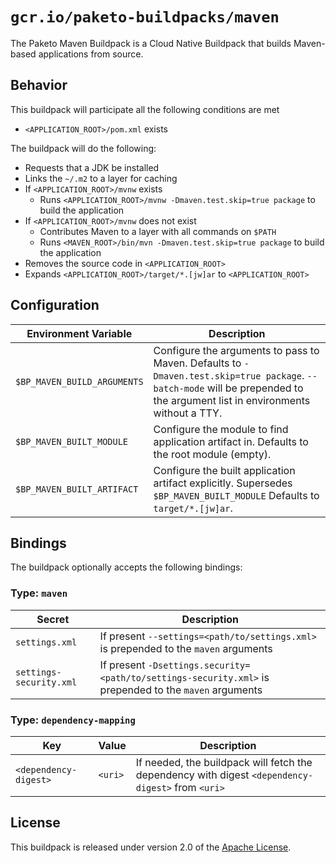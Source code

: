# `gcr.io/paketo-buildpacks/maven`
The Paketo Maven Buildpack is a Cloud Native Buildpack that builds Maven-based applications from source.

## Behavior
This buildpack will participate all the following conditions are met

* `<APPLICATION_ROOT>/pom.xml` exists

The buildpack will do the following:

* Requests that a JDK be installed
* Links the `~/.m2` to a layer for caching
* If `<APPLICATION_ROOT>/mvnw` exists
  * Runs `<APPLICATION_ROOT>/mvnw -Dmaven.test.skip=true package` to build the application
* If `<APPLICATION_ROOT>/mvnw` does not exist
  * Contributes Maven to a layer with all commands on `$PATH`
  * Runs `<MAVEN_ROOT>/bin/mvn -Dmaven.test.skip=true package` to build the application
* Removes the source code in `<APPLICATION_ROOT>`
* Expands `<APPLICATION_ROOT>/target/*.[jw]ar` to `<APPLICATION_ROOT>`

## Configuration
| Environment Variable | Description
| -------------------- | -----------
| `$BP_MAVEN_BUILD_ARGUMENTS` | Configure the arguments to pass to Maven.  Defaults to `-Dmaven.test.skip=true package`. `--batch-mode` will be prepended to the argument list in environments without a TTY.
| `$BP_MAVEN_BUILT_MODULE` | Configure the module to find application artifact in.  Defaults to the root module (empty).
| `$BP_MAVEN_BUILT_ARTIFACT` | Configure the built application artifact explicitly.  Supersedes `$BP_MAVEN_BUILT_MODULE`  Defaults to `target/*.[jw]ar`.

## Bindings
The buildpack optionally accepts the following bindings:

### Type: `maven`
|Secret                  | Description
|------------------------|--------------
|`settings.xml`          | If present `--settings=<path/to/settings.xml>` is prepended to the `maven` arguments
|`settings-security.xml` | If present `-Dsettings.security=<path/to/settings-security.xml>` is prepended to the `maven` arguments

### Type: `dependency-mapping`
|Key                   | Value   | Description
|----------------------|---------|------------
|`<dependency-digest>` | `<uri>` | If needed, the buildpack will fetch the dependency with digest `<dependency-digest>` from `<uri>`

## License
This buildpack is released under version 2.0 of the [Apache License][a].

[a]: http://www.apache.org/licenses/LICENSE-2.0


